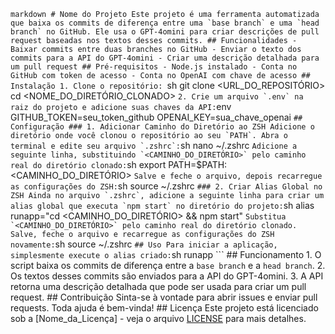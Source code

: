 ```markdown # Nome do Projeto Este projeto é uma ferramenta automatizada que baixa os commits de diferença entre uma `base branch` e uma `head branch` no GitHub. Ele usa o GPT-4omini para criar descrições de pull request baseadas nos textos desses commits. ## Funcionalidades - Baixar commits entre duas branches no GitHub - Enviar o texto dos commits para a API do GPT-4omini - Criar uma descrição detalhada para um pull request ## Pré-requisitos - Node.js instalado - Conta no GitHub com token de acesso - Conta no OpenAI com chave de acesso ## Instalação 1. Clone o repositório: ```sh git clone <URL_DO_REPOSITÓRIO> cd <NOME_DO_DIRETÓRIO_CLONADO> ``` 2. Crie um arquivo `.env` na raiz do projeto e adicione suas chaves da API: ```env GITHUB_TOKEN=seu_token_github OPENAI_KEY=sua_chave_openai ``` ## Configuração ### 1. Adicionar Caminho do Diretório ao ZSH Adicione o diretório onde você clonou o repositório ao seu `PATH`. Abra o terminal e edite seu arquivo `.zshrc`: ```sh nano ~/.zshrc ``` Adicione a seguinte linha, substituindo `<CAMINHO_DO_DIRETÓRIO>` pelo caminho real do diretório clonado: ```sh export PATH=$PATH:<CAMINHO_DO_DIRETÓRIO> ``` Salve e feche o arquivo, depois recarregue as configurações do ZSH: ```sh source ~/.zshrc ``` ### 2. Criar Alias Global no ZSH Ainda no arquivo `.zshrc`, adicione a seguinte linha para criar um alias global que executa `npm start` no diretório do projeto: ```sh alias runapp="cd <CAMINHO_DO_DIRETÓRIO> && npm start" ``` Substitua `<CAMINHO_DO_DIRETÓRIO>` pelo caminho real do diretório clonado. Salve, feche o arquivo e recarregue as configurações do ZSH novamente: ```sh source ~/.zshrc ``` ## Uso Para iniciar a aplicação, simplesmente execute o alias criado: ```sh runapp ``` ## Funcionamento 1. O script baixa os commits de diferença entre a `base branch` e a `head branch`. 2. Os textos desses commits são enviados para a API do GPT-4omini. 3. A API retorna uma descrição detalhada que pode ser usada para criar um pull request. ## Contribuição Sinta-se à vontade para abrir issues e enviar pull requests. Toda ajuda é bem-vinda! ## Licença Este projeto está licenciado sob a [Nome_da_Licença] - veja o arquivo [LICENSE](LICENSE) para mais detalhes.

